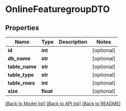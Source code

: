 # OnlineFeaturegroupDTO

## Properties
Name | Type | Description | Notes
------------ | ------------- | ------------- | -------------
**id** | **int** |  | [optional] 
**db_name** | **str** |  | [optional] 
**table_name** | **str** |  | [optional] 
**table_type** | **str** |  | [optional] 
**table_rows** | **int** |  | [optional] 
**size** | **float** |  | [optional] 

[[Back to Model list]](../README.md#documentation-for-models) [[Back to API list]](../README.md#documentation-for-api-endpoints) [[Back to README]](../README.md)

